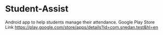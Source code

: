 # Student-Assist
Android app to help students manage their attendance.
Google Play Store Link https://play.google.com/store/apps/details?id=com.snedan.test&hl=en

